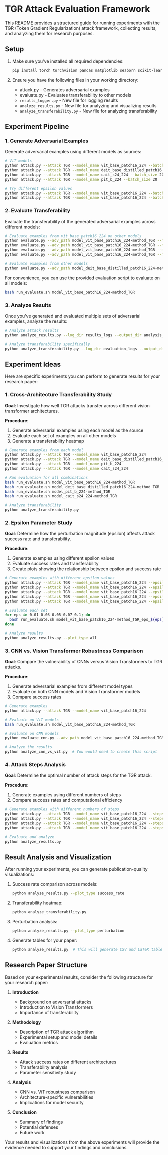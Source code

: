 # TGR Attack Evaluation Framework

This README provides a structured guide for running experiments with the TGR (Token Gradient Regularization) attack framework, collecting results, and analyzing them for research purposes.

## Setup

1. Make sure you've installed all required dependencies:

   ```bash
   pip install torch torchvision pandas matplotlib seaborn scikit-learn
   ```

2. Ensure you have the following files in your working directory:
   - attack.py - Generates adversarial examples
   - evaluate.py - Evaluates transferability to other models
   - `results_logger.py` - New file for logging results
   - `analyze_results.py` - New file for analyzing and visualizing results
   - `analyze_transferability.py` - New file for analyzing transferability

## Experiment Pipeline

### 1. Generate Adversarial Examples

Generate adversarial examples using different models as sources:

```bash
# ViT models
python attack.py --attack TGR --model_name vit_base_patch16_224 --batch_size 20
python attack.py --attack TGR --model_name deit_base_distilled_patch16_224 --batch_size 20
python attack.py --attack TGR --model_name cait_s24_224 --batch_size 20
python attack.py --attack TGR --model_name pit_b_224 --batch_size 20

# Try different epsilon values
python attack.py --attack TGR --model_name vit_base_patch16_224 --batch_size 20 --epsilon 0.03
python attack.py --attack TGR --model_name vit_base_patch16_224 --batch_size 20 --epsilon 0.05
```

### 2. Evaluate Transferability

Evaluate the transferability of the generated adversarial examples across different models:

```bash
# Evaluate examples from vit_base_patch16_224 on other models
python evaluate.py --adv_path model_vit_base_patch16_224-method_TGR --model_name deit_base_distilled_patch16_224
python evaluate.py --adv_path model_vit_base_patch16_224-method_TGR --model_name levit_256
python evaluate.py --adv_path model_vit_base_patch16_224-method_TGR --model_name pit_b_224
python evaluate.py --adv_path model_vit_base_patch16_224-method_TGR --model_name cait_s24_224

# Evaluate examples from other models
python evaluate.py --adv_path model_deit_base_distilled_patch16_224-method_TGR --model_name vit_base_patch16_224
```

For convenience, you can use the provided evaluation script to evaluate on all models:

```bash
bash run_evaluate.sh model_vit_base_patch16_224-method_TGR
```

### 3. Analyze Results

Once you've generated and evaluated multiple sets of adversarial examples, analyze the results:

```bash
# Analyze attack results
python analyze_results.py --log_dir results_logs --output_dir analysis_results

# Analyze transferability specifically
python analyze_transferability.py --log_dir evaluation_logs --output_dir transferability_results
```

## Experiment Ideas

Here are specific experiments you can perform to generate results for your research paper:

### 1. Cross-Architecture Transferability Study

**Goal**: Investigate how well TGR attacks transfer across different vision transformer architectures.

**Procedure**:

1. Generate adversarial examples using each model as the source
2. Evaluate each set of examples on all other models
3. Generate a transferability heatmap

```bash
# Generate examples from each model
python attack.py --attack TGR --model_name vit_base_patch16_224
python attack.py --attack TGR --model_name deit_base_distilled_patch16_224
python attack.py --attack TGR --model_name pit_b_224
python attack.py --attack TGR --model_name cait_s24_224

# Run evaluation for all combinations
bash run_evaluate.sh model_vit_base_patch16_224-method_TGR
bash run_evaluate.sh model_deit_base_distilled_patch16_224-method_TGR
bash run_evaluate.sh model_pit_b_224-method_TGR
bash run_evaluate.sh model_cait_s24_224-method_TGR

# Analyze transferability
python analyze_transferability.py
```

### 2. Epsilon Parameter Study

**Goal**: Determine how the perturbation magnitude (epsilon) affects attack success rate and transferability.

**Procedure**:

1. Generate examples using different epsilon values
2. Evaluate success rates and transferability
3. Create plots showing the relationship between epsilon and success rate

```bash
# Generate examples with different epsilon values
python attack.py --attack TGR --model_name vit_base_patch16_224 --epsilon 0.01
python attack.py --attack TGR --model_name vit_base_patch16_224 --epsilon 0.03
python attack.py --attack TGR --model_name vit_base_patch16_224 --epsilon 0.05
python attack.py --attack TGR --model_name vit_base_patch16_224 --epsilon 0.07
python attack.py --attack TGR --model_name vit_base_patch16_224 --epsilon 0.1

# Evaluate each set
for eps in 0.01 0.03 0.05 0.07 0.1; do
  bash run_evaluate.sh model_vit_base_patch16_224-method_TGR_eps_${eps}
done

# Analyze results
python analyze_results.py --plot_type all
```

### 3. CNN vs. Vision Transformer Robustness Comparison

**Goal**: Compare the vulnerability of CNNs versus Vision Transformers to TGR attacks.

**Procedure**:

1. Generate adversarial examples from different model types
2. Evaluate on both CNN models and Vision Transformer models
3. Compare success rates

```bash
# Generate examples
python attack.py --attack TGR --model_name vit_base_patch16_224

# Evaluate on ViT models
bash run_evaluate.sh model_vit_base_patch16_224-method_TGR

# Evaluate on CNN models
python evaluate_cnn.py --adv_path model_vit_base_patch16_224-method_TGR

# Analyze the results
python analyze_cnn_vs_vit.py  # You would need to create this script
```

### 4. Attack Steps Analysis

**Goal**: Determine the optimal number of attack steps for the TGR attack.

**Procedure**:

1. Generate examples using different numbers of steps
2. Compare success rates and computational efficiency

```bash
# Generate examples with different numbers of steps
python attack.py --attack TGR --model_name vit_base_patch16_224 --steps 5
python attack.py --attack TGR --model_name vit_base_patch16_224 --steps 10
python attack.py --attack TGR --model_name vit_base_patch16_224 --steps 20
python attack.py --attack TGR --model_name vit_base_patch16_224 --steps 50

# Evaluate and analyze
python analyze_results.py
```

## Result Analysis and Visualization

After running your experiments, you can generate publication-quality visualizations:

1. Success rate comparison across models:

   ```bash
   python analyze_results.py --plot_type success_rate
   ```

2. Transferability heatmap:

   ```bash
   python analyze_transferability.py
   ```

3. Perturbation analysis:

   ```bash
   python analyze_results.py --plot_type perturbation
   ```

4. Generate tables for your paper:
   ```bash
   python analyze_results.py  # This will generate CSV and LaTeX tables
   ```

## Research Paper Structure

Based on your experimental results, consider the following structure for your research paper:

1. **Introduction**

   - Background on adversarial attacks
   - Introduction to Vision Transformers
   - Importance of transferability

2. **Methodology**

   - Description of TGR attack algorithm
   - Experimental setup and model details
   - Evaluation metrics

3. **Results**

   - Attack success rates on different architectures
   - Transferability analysis
   - Parameter sensitivity study

4. **Analysis**

   - CNN vs. ViT robustness comparison
   - Architecture-specific vulnerabilities
   - Implications for model security

5. **Conclusion**
   - Summary of findings
   - Potential defenses
   - Future work

Your results and visualizations from the above experiments will provide the evidence needed to support your findings and conclusions.
